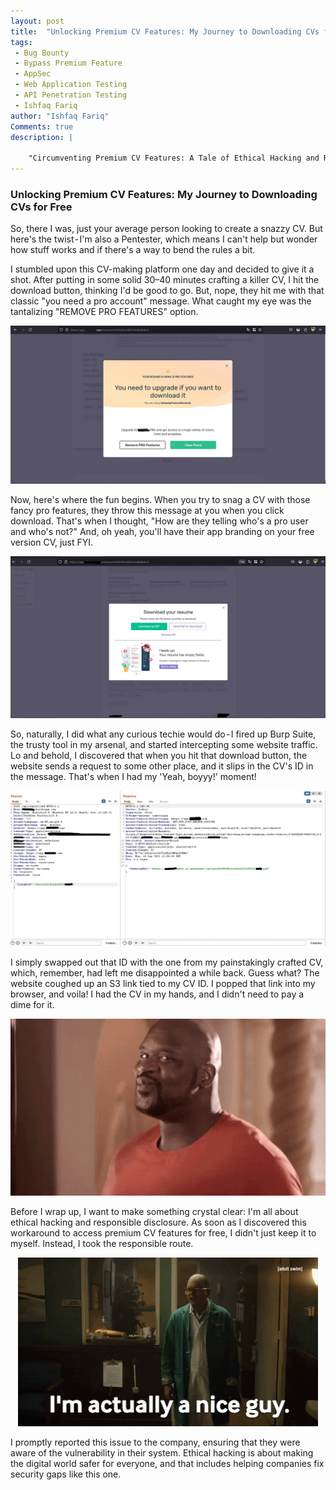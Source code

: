 ```yaml
---
layout: post
title:  "Unlocking Premium CV Features: My Journey to Downloading CVs for Free"
tags:
 - Bug Bounty
 - Bypass Premium Feature
 - AppSec
 - Web Application Testing
 - API Penetration Testing
 - Ishfaq Fariq
author: "Ishfaq Fariq"
Comments: true
description: |

    "Circumventing Premium CV Features: A Tale of Ethical Hacking and Responsible Disclosure" tells the story of a savvy individual who found a way to access premium CV features without payment. This person, driven by curiosity and a desire to understand systems, encountered a CV-making platform that required a pro account for certain features. Using Burp Suite, a tool in their arsenal, they delved into the website's workings and uncovered a method to manipulate the system. By altering the CV's ID in the download request, they gained access to the premium features for free"
---
```


### Unlocking Premium CV Features: My Journey to Downloading CVs for Free

So, there I was, just your average person looking to create a snazzy CV. But here's the twist - I'm also a Pentester, which means I can't help but wonder how stuff works and if there's a way to bend the rules a bit.

I stumbled upon this CV-making platform one day and decided to give it a shot. After putting in some solid 30–40 minutes crafting a killer CV, I hit the download button, thinking I'd be good to go. But, nope, they hit me with that classic "you need a pro account" message. What caught my eye was the tantalizing "REMOVE PRO FEATURES" option.

<p align="center">
<img src="/assets/images/posts/Premium-bypass/1 OKbhx-sFdBstGFpUf4gPGA.webp" >
</p>

Now, here's where the fun begins. When you try to snag a CV with those fancy pro features, they throw this message at you when you click download. That's when I thought, "How are they telling who's a pro user and who's not?" And, oh yeah, you'll have their app branding on your free version CV, just FYI.

<p align="center">
<img src="/assets/images/posts/Premium-bypass/1 NRUqU5amHz-SgbWO58sI9w.webp" >
</p>

So, naturally, I did what any curious techie would do - I fired up Burp Suite, the trusty tool in my arsenal, and started intercepting some website traffic. Lo and behold, I discovered that when you hit that download button, the website sends a request to some other place, and it slips in the CV's ID in the message. That's when I had my 'Yeah, boyyy!' moment!

<p align="center">
<img src="/assets/images/posts/Premium-bypass/1 Lmh6DxbxDcfBnMDRwXJnlw.webp" >
</p>

I simply swapped out that ID with the one from my painstakingly crafted CV, which, remember, had left me disappointed a while back. Guess what? The website coughed up an S3 link tied to my CV ID. I popped that link into my browser, and voila! I had the CV in my hands, and I didn't need to pay a dime for it.

<p align="center">
<img src="/assets/images/posts/Premium-bypass/1 qW6KZKuNks4mCE6B0u-zYw.gif" >
</p>

Before I wrap up, I want to make something crystal clear: I'm all about ethical hacking and responsible disclosure. As soon as I discovered this workaround to access premium CV features for free, I didn't just keep it to myself. Instead, I took the responsible route.

<p align="center">
<img src="/assets/images/posts/Premium-bypass/1 enr_HSb--jMFusYOGKrOfg.gif" >
</p>

I promptly reported this issue to the company, ensuring that they were aware of the vulnerability in their system. Ethical hacking is about making the digital world safer for everyone, and that includes helping companies fix security gaps like this one.